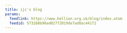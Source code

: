 ```yaml
---
title: ijc's blog
params:
  feedlink: https://www.hellion.org.uk/blog/index.atom
  feedid: 573288b96ad02772019de7ad8ac441f2
---
```

